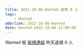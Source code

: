 ```yaml
---
title: 2022-10-08-Wanted 違規 0 人
tags:
    - Wanted
abbrlink: 2022-10-08-Wanted
date: Wanted-2022-10-08 12:00:00
---
```

Wanted 板 [板規連結](https://www.ptt.cc/bbs/Wanted/M.1608829773.A.D3B.html)
昨天違規 0 人
